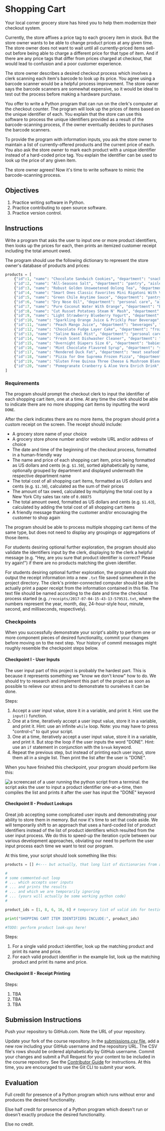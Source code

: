 # Shopping Cart

Your local corner grocery store has hired you to help them modernize their checkout system.

Currently, the store affixes a price tag to each grocery item in stock. But the store owner wants to be able to change product prices at any given time. The store owner does not want to wait until all currently-priced items sell-out before being able to charge a different price for that type of item. And if there are any price tags that differ from prices charged at checkout, that would lead to confusion and a poor customer experience.

The store owner describes a desired checkout process which involves a clerk scanning each item's barcode to look up its price. You agree using a barcode scanner would be a helpful process improvement. The store owner says the barcode scanners are somewhat expensive, so it would be ideal to test out the process before making a hardware purchase.

You offer to write a Python program that can run on the clerk's computer at the checkout counter. The program will look up the prices of items based on the unique identifier of each. You explain that the store can use this software to process the unique identifiers provided as a result of the barcode-scanning process, if the owner eventually decides to purchases the barcode scanners.

To provide the program with information inputs, you ask the store owner to maintain a list of currently-offered products and the current price of each. You also ask the store owner to mark each product with a unique identifier instead of a hard-coded price tag. You explain the identifier can be used to look up the price of any given item.

The store owner agrees! Now it's time to write software to mimic the barcode-scanning process.

## Objectives

  1. Practice writing software in Python.
  1. Practice contributing to open source software.
  1. Practice version control.

## Instructions

Write a program that asks the user to input one or more product identifiers, then looks up the prices for each, then prints an itemized customer receipt including the total amount owed.

The program should use the following dictionary to represent the store owner's database of products and prices:

```py
products = [
    {"id":1, "name": "Chocolate Sandwich Cookies", "department": "snacks", "aisle": "cookies cakes", "price": 3.50},
    {"id":2, "name": "All-Seasons Salt", "department": "pantry", "aisle": "spices seasonings", "price": 4.99},
    {"id":3, "name": "Robust Golden Unsweetened Oolong Tea", "department": "beverages", "aisle": "tea", "price": 2.49},
    {"id":4, "name": "Smart Ones Classic Favorites Mini Rigatoni With Vodka Cream Sauce", "department": "frozen", "aisle": "frozen meals", "price": 6.99},
    {"id":5, "name": "Green Chile Anytime Sauce", "department": "pantry", "aisle": "marinades meat preparation", "price": 7.99},
    {"id":6, "name": "Dry Nose Oil", "department": "personal care", "aisle": "cold flu allergy", "price": 21.99},
    {"id":7, "name": "Pure Coconut Water With Orange", "department": "beverages", "aisle": "juice nectars", "price": 3.50},
    {"id":8, "name": "Cut Russet Potatoes Steam N' Mash", "department": "frozen", "aisle": "frozen produce", "price": 4.25},
    {"id":9, "name": "Light Strawberry Blueberry Yogurt", "department": "dairy eggs", "aisle": "yogurt", "price": 6.50},
    {"id":10, "name": "Sparkling Orange Juice & Prickly Pear Beverage", "department": "beverages", "aisle": "water seltzer sparkling water", "price": 2.99},
    {"id":11, "name": "Peach Mango Juice", "department": "beverages", "aisle": "refrigerated", "price": 1.99},
    {"id":12, "name": "Chocolate Fudge Layer Cake", "department": "frozen", "aisle": "frozen dessert", "price": 18.50},
    {"id":13, "name": "Saline Nasal Mist", "department": "personal care", "aisle": "cold flu allergy", "price": 16.00},
    {"id":14, "name": "Fresh Scent Dishwasher Cleaner", "department": "household", "aisle": "dish detergents", "price": 4.99},
    {"id":15, "name": "Overnight Diapers Size 6", "department": "babies", "aisle": "diapers wipes", "price": 25.50},
    {"id":16, "name": "Mint Chocolate Flavored Syrup", "department": "snacks", "aisle": "ice cream toppings", "price": 4.50},
    {"id":17, "name": "Rendered Duck Fat", "department": "meat seafood", "aisle": "poultry counter", "price": 9.99},
    {"id":18, "name": "Pizza for One Suprema Frozen Pizza", "department": "frozen", "aisle": "frozen pizza", "price": 12.50},
    {"id":19, "name": "Gluten Free Quinoa Three Cheese & Mushroom Blend", "department": "dry goods pasta", "aisle": "grains rice dried goods", "price": 3.99},
    {"id":20, "name": "Pomegranate Cranberry & Aloe Vera Enrich Drink", "department": "beverages", "aisle": "juice nectars", "price": 4.25}
]
```

### Requirements

The program should prompt the checkout clerk to input the identifier of each shopping cart item, one at a time. At any time the clerk should be able to indicate there are no more shopping cart items by inputting the word `DONE`.

After the clerk indicates there are no more items, the program should print a custom receipt on the screen. The receipt should include:

  + A grocery store name of your choice
  + A grocery store phone number and/or website URL and/or address of choice
  + The date and time of the beginning of the checkout process, formatted in a human-friendly way
  + The name and price of each shopping cart item, price being formatted as US dollars and cents (e.g. `$1.50`), sorted alphabetically by name, optionally grouped by department and displayed underneath the respective department name
  + The total cost of all shopping cart items, formatted as US dollars and cents (e.g. `$1.50`), calculated as the sum of their prices
  + The amount of tax owed, calculated by multiplying the total cost by a New York City sales tax rate of `0.08875`
  + The total amount owed, formatted as US dollars and cents (e.g. `$1.63`), calculated by adding the total cost of all shopping cart items
  + A friendly message thanking the customer and/or encouraging the customer to shop again

The program should be able to process multiple shopping cart items of the same type, but does not need to display any groupings or aggregations of those items.

For students desiring optional further exploration, the program should also validate the identifiers input by the clerk, displaying to the clerk a helpful message (e.g. "Hey, are you sure that product identifier is correct? Please try again!") if there are no products matching the given identifier.

For students desiring optional further exploration, the program should also output the receipt information into a new `.txt` file saved somewhere in the project directory. The clerk's printer-connected computer should be able to actually print a paper receipt from the information contained in this file. The text file should be named according to the date and time the checkout process started (e.g. `/receipts/2017-07-04-15-43-13-579531.txt`, where the numbers represent the year, month, day, 24-hour-style hour, minute, second, and milliseconds, respectively).

### Checkpoints

When you successfully demonstrate your script's ability to perform one or more component pieces of desired functionality, commit your changes before moving on to the next step. Your history of commit messages might roughly resemble the checkpoint steps below.

#### Checkpoint I - User Inputs

The user input part of this project is probably the hardest part. This is because it represents something we "know we don't know" how to do. We should try to research and implement this part of the project as soon as possible to relieve our stress and to demonstrate to ourselves it can be done.

Steps:

  1. Accept a user input value, store it in a variable, and print it. Hint: use the `input()` function.
  2. One at a time, iteratively accept a user input value, store it in a variable, and print it. Hint: use an infinite `while` loop. Note: you may have to press "control-c" to quit your script.
  3. One at a time, iteratively accept a user input value, store it in a variable, and print it. But stop the loop if the user inputs the word "DONE". Hint: use an `if` statement in conjunction with the `break` keyword.
  4. Repeat the previous step, but instead of printing each user input, store them all in a single list. Then print the list after the user is "DONE".

When you have finished this checkpoint, your program should perform like this:

![a screencast of a user running the python script from a terminal. the script asks the user to input a product identifier one-at-a-time, then compiles the list and prints it after the user has input the "DONE" keyword](checkpoint-1-demo.gif)

#### Checkpoint II - Product Lookups

Great job accepting some complicated user inputs and demonstrating your ability to store them in memory. But now it's time to set that code aside. We will temporarily shift to an approach that uses a hard-coded list of product identifiers instead of the list of product identifiers which resulted from the user input process. We do this to speed-up the iteration cycle between our various development approaches, obviating our need to perform the user input process each time we want to test our program.

At this time, your script should look something like this:

```python
products = [] #<--- but actually, that long list of dictionaries from above!

#
# some commented-out loop
# ... which accepts user inputs
# ... and prints the results
# ... and which we are temporarily ignoring
# ... (yours will actually be some working python code)
#

product_ids = [1, 8, 6, 16, 6] # temporary list of valid ids for testing purposes

print("SHOPPING CART ITEM IDENTIFIERS INCLUDE:", product_ids)

#TODO: perform product look-ups here!
```

Steps:

  1. For a single valid product identifier, look up the matching product and print its name and price.
  1. For each valid product identifier in the example list, look up the matching product and print its name and price.

#### Checkpoint II - Receipt Printing

Steps:

  1. TBA
  1. TBA
  1. TBA

## Submission Instructions

Push your repository to GitHub.com. Note the URL of your repository.

Update your fork of the course repository. In the [submissions.csv file](submissions.csv), add a new row including your GitHub username and the repository URL. The CSV file's rows should be ordered alphabetically by GitHub username. Commit your changes and submit a Pull Request for your content to be included in the course repository. See the [Contributor Guide](/CONTRIBUTING.md) for instructions. At this time, you are encouraged to use the Git CLI to submit your work.

## Evaluation

Full credit for presence of a Python program which runs without error and produces the desired functionality.

Else half credit for presence of a Python program which doesn't run or doesn't exactly produce the desired functionality.

Else no credit.
